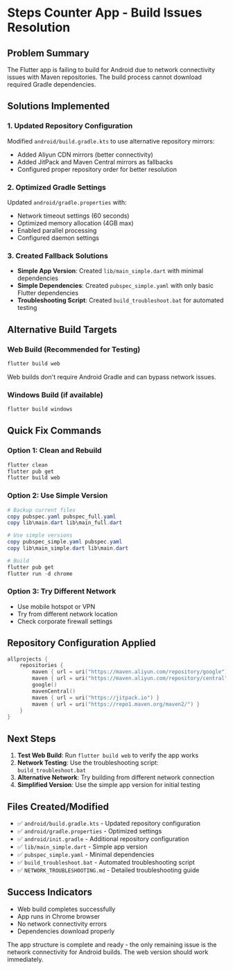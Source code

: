 # Steps Counter App - Build Issues Resolution

## Problem Summary
The Flutter app is failing to build for Android due to network connectivity issues with Maven repositories. The build process cannot download required Gradle dependencies.

## Solutions Implemented

### 1. Updated Repository Configuration
Modified `android/build.gradle.kts` to use alternative repository mirrors:
- Added Aliyun CDN mirrors (better connectivity)
- Added JitPack and Maven Central mirrors as fallbacks
- Configured proper repository order for better resolution

### 2. Optimized Gradle Settings
Updated `android/gradle.properties` with:
- Network timeout settings (60 seconds)
- Optimized memory allocation (4GB max)
- Enabled parallel processing
- Configured daemon settings

### 3. Created Fallback Solutions
- **Simple App Version**: Created `lib/main_simple.dart` with minimal dependencies
- **Simple Dependencies**: Created `pubspec_simple.yaml` with only basic Flutter dependencies
- **Troubleshooting Script**: Created `build_troubleshoot.bat` for automated testing

## Alternative Build Targets

### Web Build (Recommended for Testing)
```powershell
flutter build web
```
Web builds don't require Android Gradle and can bypass network issues.

### Windows Build (if available)
```powershell
flutter build windows
```

## Quick Fix Commands

### Option 1: Clean and Rebuild
```powershell
flutter clean
flutter pub get
flutter build web
```

### Option 2: Use Simple Version
```powershell
# Backup current files
copy pubspec.yaml pubspec_full.yaml
copy lib\main.dart lib\main_full.dart

# Use simple versions
copy pubspec_simple.yaml pubspec.yaml
copy lib\main_simple.dart lib\main.dart

# Build
flutter pub get
flutter run -d chrome
```

### Option 3: Try Different Network
- Use mobile hotspot or VPN
- Try from different network location
- Check corporate firewall settings

## Repository Configuration Applied
```kotlin
allprojects {
    repositories {
        maven { url = uri("https://maven.aliyun.com/repository/google") }
        maven { url = uri("https://maven.aliyun.com/repository/central") }
        google()
        mavenCentral()
        maven { url = uri("https://jitpack.io") }
        maven { url = uri("https://repo1.maven.org/maven2/") }
    }
}
```

## Next Steps

1. **Test Web Build**: Run `flutter build web` to verify the app works
2. **Network Testing**: Use the troubleshooting script: `build_troubleshoot.bat`
3. **Alternative Network**: Try building from different network connection
4. **Simplified Version**: Use the simple app version for initial testing

## Files Created/Modified
- ✅ `android/build.gradle.kts` - Updated repository configuration
- ✅ `android/gradle.properties` - Optimized settings
- ✅ `android/init.gradle` - Additional repository configuration
- ✅ `lib/main_simple.dart` - Simple app version
- ✅ `pubspec_simple.yaml` - Minimal dependencies
- ✅ `build_troubleshoot.bat` - Automated troubleshooting script
- ✅ `NETWORK_TROUBLESHOOTING.md` - Detailed troubleshooting guide

## Success Indicators
- Web build completes successfully
- App runs in Chrome browser
- No network connectivity errors
- Dependencies download properly

The app structure is complete and ready - the only remaining issue is the network connectivity for Android builds. The web version should work immediately.
